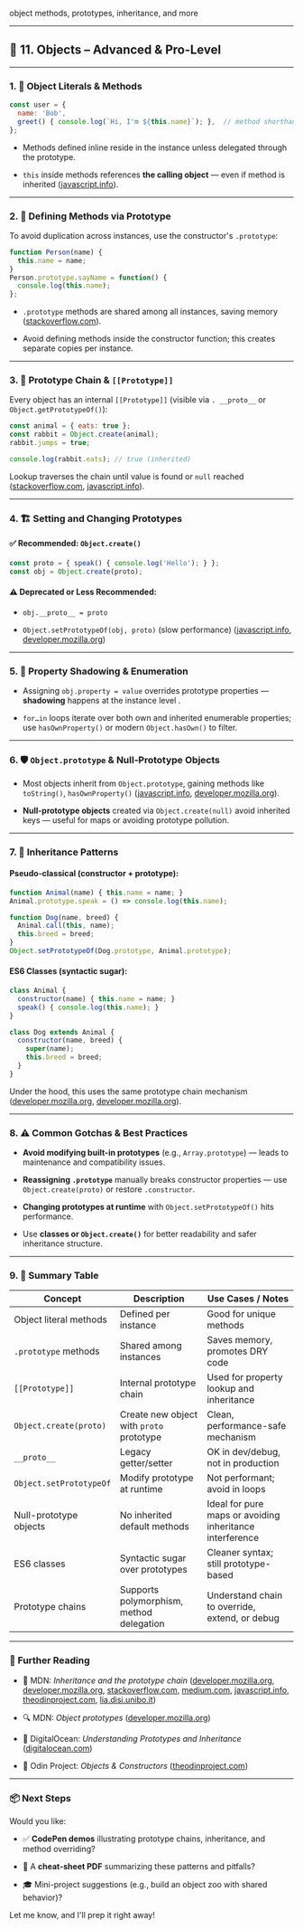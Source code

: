 object methods, prototypes, inheritance, and more

---

## 🧩 11. Objects – Advanced & Pro-Level

---

### 1. 🔧 Object Literals & Methods

```js
const user = {
  name: 'Bob',
  greet() { console.log(`Hi, I'm ${this.name}`); },  // method shorthand
};
```

- Methods defined inline reside in the instance unless delegated through the prototype.
    
- `this` inside methods references **the calling object** — even if method is inherited ([javascript.info](https://javascript.info/prototype-inheritance?utm_source=chatgpt.com "Prototypal inheritance - JavaScript.info")).
    

---

### 2. 📐 Defining Methods via Prototype

To avoid duplication across instances, use the constructor's `.prototype`:

```js
function Person(name) {
  this.name = name;
}
Person.prototype.sayName = function() {
  console.log(this.name);
};
```

- `.prototype` methods are shared among all instances, saving memory ([stackoverflow.com](https://stackoverflow.com/questions/74553836/why-do-you-have-to-define-functions-under-a-constructors-prototype-but-not-when?utm_source=chatgpt.com "Why do you have to define functions under a constructor's prototype ...")).
    
- Avoid defining methods inside the constructor function; this creates separate copies per instance.
    

---

### 3. 🧠 Prototype Chain & `[[Prototype]]`

Every object has an internal `[[Prototype]]` (visible via `. __proto__` or `Object.getPrototypeOf()`):

```js
const animal = { eats: true };
const rabbit = Object.create(animal);
rabbit.jumps = true;

console.log(rabbit.eats); // true (inherited)
```

Lookup traverses the chain until value is found or `null` reached ([stackoverflow.com](https://stackoverflow.com/questions/74553836/why-do-you-have-to-define-functions-under-a-constructors-prototype-but-not-when?utm_source=chatgpt.com "Why do you have to define functions under a constructor's prototype ..."), [javascript.info](https://javascript.info/prototype-inheritance?utm_source=chatgpt.com "Prototypal inheritance - JavaScript.info")).

---

### 4. 🏗️ Setting and Changing Prototypes

#### ✅ Recommended: `Object.create()`

```js
const proto = { speak() { console.log('Hello'); } };
const obj = Object.create(proto);
```

#### ⚠️ Deprecated or Less Recommended:

- `obj.__proto__ = proto`
    
- `Object.setPrototypeOf(obj, proto)` (slow performance) ([javascript.info](https://javascript.info/prototype-inheritance?utm_source=chatgpt.com "Prototypal inheritance - JavaScript.info"), [developer.mozilla.org](https://developer.mozilla.org/en-US/docs/Web/JavaScript/Reference/Global_Objects/Object/setPrototypeOf?utm_source=chatgpt.com "Object.setPrototypeOf() - JavaScript - MDN Web Docs - Mozilla"))
    

---

### 5. 🚧 Property Shadowing & Enumeration

- Assigning `obj.property = value` overrides prototype properties — **shadowing** happens at the instance level .
    
- `for…in` loops iterate over both own and inherited enumerable properties; use `hasOwnProperty()` or modern `Object.hasOwn()` to filter.
    

---

### 6. 🛡️ `Object.prototype` & Null‑Prototype Objects

- Most objects inherit from `Object.prototype`, gaining methods like `toString()`, `hasOwnProperty()` ([javascript.info](https://javascript.info/prototype-inheritance?utm_source=chatgpt.com "Prototypal inheritance - JavaScript.info"), [developer.mozilla.org](https://developer.mozilla.org/en-US/docs/Web/JavaScript/Reference/Global_Objects/Object?utm_source=chatgpt.com "Object - JavaScript - MDN Web Docs")).
    
- **Null-prototype objects** created via `Object.create(null)` avoid inherited keys — useful for maps or avoiding prototype pollution.
    

---

### 7. 🧬 Inheritance Patterns

#### Pseudo‑classical (constructor + prototype):

```js
function Animal(name) { this.name = name; }
Animal.prototype.speak = () => console.log(this.name);

function Dog(name, breed) {
  Animal.call(this, name);
  this.breed = breed;
}
Object.setPrototypeOf(Dog.prototype, Animal.prototype);
```

#### ES6 Classes (syntactic sugar):

```js
class Animal {
  constructor(name) { this.name = name; }
  speak() { console.log(this.name); }
}

class Dog extends Animal {
  constructor(name, breed) {
    super(name);
    this.breed = breed;
  }
}
```

Under the hood, this uses the same prototype chain mechanism ([developer.mozilla.org](https://developer.mozilla.org/en-US/docs/Learn_web_development/Extensions/Advanced_JavaScript_objects/Classes_in_JavaScript?utm_source=chatgpt.com "Classes in JavaScript - Learn web development | MDN"), [developer.mozilla.org](https://developer.mozilla.org/en-US/docs/Learn_web_development/Extensions/Advanced_JavaScript_objects/Object_prototypes?utm_source=chatgpt.com "Object prototypes - Learn web development | MDN")).

---

### 8. ⚠️ Common Gotchas & Best Practices

- **Avoid modifying built-in prototypes** (e.g., `Array.prototype`) — leads to maintenance and compatibility issues.
    
- **Reassigning `.prototype`** manually breaks constructor properties — use `Object.create(proto)` or restore `.constructor`.
    
- **Changing prototypes at runtime** with `Object.setPrototypeOf()` hits performance.
    
- Use **classes or `Object.create()`** for better readability and safer inheritance structure.
    

---

### 9. 🧪 Summary Table

|Concept|Description|Use Cases / Notes|
|---|---|---|
|Object literal methods|Defined per instance|Good for unique methods|
|`.prototype` methods|Shared among instances|Saves memory, promotes DRY code|
|`[[Prototype]]`|Internal prototype chain|Used for property lookup and inheritance|
|`Object.create(proto)`|Create new object with `proto` prototype|Clean, performance-safe mechanism|
|`__proto__`|Legacy getter/setter|OK in dev/debug, not in production|
|`Object.setPrototypeOf`|Modify prototype at runtime|Not performant; avoid in loops|
|Null-prototype objects|No inherited default methods|Ideal for pure maps or avoiding inheritance interference|
|ES6 classes|Syntactic sugar over prototypes|Cleaner syntax; still prototype-based|
|Prototype chains|Supports polymorphism, method delegation|Understand chain to override, extend, or debug|

---

### 🔗 Further Reading

- 🧭 MDN: _Inheritance and the prototype chain_ ([developer.mozilla.org](https://developer.mozilla.org/en-US/docs/Web/JavaScript/Reference/Global_Objects/Object/setPrototypeOf?utm_source=chatgpt.com "Object.setPrototypeOf() - JavaScript - MDN Web Docs - Mozilla"), [developer.mozilla.org](https://developer.mozilla.org/en-US/docs/Web/JavaScript/Guide/Inheritance_and_the_prototype_chain?utm_source=chatgpt.com "Inheritance and the prototype chain - JavaScript - MDN Web Docs"), [stackoverflow.com](https://stackoverflow.com/questions/74553836/why-do-you-have-to-define-functions-under-a-constructors-prototype-but-not-when?utm_source=chatgpt.com "Why do you have to define functions under a constructor's prototype ..."), [medium.com](https://medium.com/%40gizemnkorkmaz/complete-q-a-guide-the-odin-projects-javascript-course-4ed082084a67?utm_source=chatgpt.com "Complete Q&A Guide: The Odin Project's JavaScript Course - Medium"), [javascript.info](https://javascript.info/prototype-inheritance?utm_source=chatgpt.com "Prototypal inheritance - JavaScript.info"), [theodinproject.com](https://www.theodinproject.com/lessons/node-path-javascript-classes?utm_source=chatgpt.com "Classes | The Odin Project"), [lia.disi.unibo.it](https://lia.disi.unibo.it/materiale/JS/developer.mozilla.org/en-US/docs/Web/JavaScript/Inheritance_and_the_prototype_chain.html?utm_source=chatgpt.com "Inheritance and the prototype chain - JavaScript | MDN"))
    
- 🔍 MDN: _Object prototypes_ ([developer.mozilla.org](https://developer.mozilla.org/en-US/docs/Learn_web_development/Extensions/Advanced_JavaScript_objects/Object_prototypes?utm_source=chatgpt.com "Object prototypes - Learn web development | MDN"))
    
- 🧪 DigitalOcean: _Understanding Prototypes and Inheritance_ ([digitalocean.com](https://www.digitalocean.com/community/tutorials/understanding-prototypes-and-inheritance-in-javascript?utm_source=chatgpt.com "Understanding Prototypes and Inheritance in JavaScript | DigitalOcean"))
    
- 📘 Odin Project: _Objects & Constructors_ ([theodinproject.com](https://www.theodinproject.com/lessons/node-path-javascript-objects-and-object-constructors?utm_source=chatgpt.com "Objects and Object Constructors | The Odin Project"))
    

---

### 📦 Next Steps

Would you like:

- ✅ **CodePen demos** illustrating prototype chains, inheritance, and method overriding?
    
- 📄 A **cheat-sheet PDF** summarizing these patterns and pitfalls?
    
- 🎓 Mini-project suggestions (e.g., build an object zoo with shared behavior)?
    

Let me know, and I'll prep it right away!